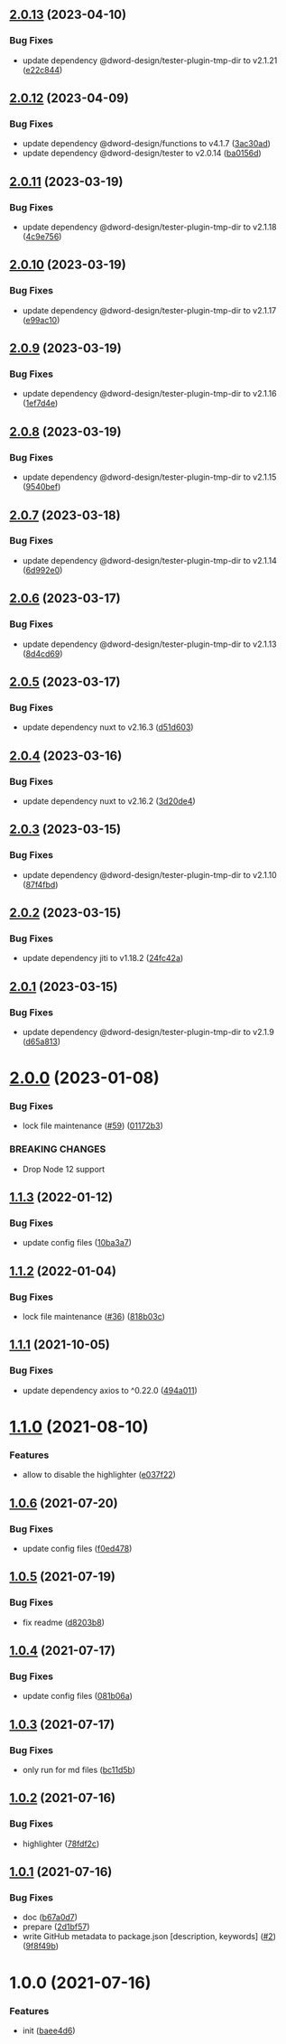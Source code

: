 ## [2.0.13](https://github.com/dword-design/nuxt-content-body-html/compare/v2.0.12...v2.0.13) (2023-04-10)


### Bug Fixes

* update dependency @dword-design/tester-plugin-tmp-dir to v2.1.21 ([e22c844](https://github.com/dword-design/nuxt-content-body-html/commit/e22c84431e8bcb0aea10215cb1a224d8cfd753e4))

## [2.0.12](https://github.com/dword-design/nuxt-content-body-html/compare/v2.0.11...v2.0.12) (2023-04-09)


### Bug Fixes

* update dependency @dword-design/functions to v4.1.7 ([3ac30ad](https://github.com/dword-design/nuxt-content-body-html/commit/3ac30ad52dd7b05cef344365aabd23990087e75c))
* update dependency @dword-design/tester to v2.0.14 ([ba0156d](https://github.com/dword-design/nuxt-content-body-html/commit/ba0156df1f5da3f8a674879f6d578263a58c3964))

## [2.0.11](https://github.com/dword-design/nuxt-content-body-html/compare/v2.0.10...v2.0.11) (2023-03-19)


### Bug Fixes

* update dependency @dword-design/tester-plugin-tmp-dir to v2.1.18 ([4c9e756](https://github.com/dword-design/nuxt-content-body-html/commit/4c9e7563ee967768bf4c14b0c5078a8c945517d7))

## [2.0.10](https://github.com/dword-design/nuxt-content-body-html/compare/v2.0.9...v2.0.10) (2023-03-19)


### Bug Fixes

* update dependency @dword-design/tester-plugin-tmp-dir to v2.1.17 ([e99ac10](https://github.com/dword-design/nuxt-content-body-html/commit/e99ac1006925e8e69906a18e5b73c6c7b6a283a9))

## [2.0.9](https://github.com/dword-design/nuxt-content-body-html/compare/v2.0.8...v2.0.9) (2023-03-19)


### Bug Fixes

* update dependency @dword-design/tester-plugin-tmp-dir to v2.1.16 ([1ef7d4e](https://github.com/dword-design/nuxt-content-body-html/commit/1ef7d4ed564ac6a51da53bbe887d9e296ef858f1))

## [2.0.8](https://github.com/dword-design/nuxt-content-body-html/compare/v2.0.7...v2.0.8) (2023-03-19)


### Bug Fixes

* update dependency @dword-design/tester-plugin-tmp-dir to v2.1.15 ([9540bef](https://github.com/dword-design/nuxt-content-body-html/commit/9540bef2b535895921672793bae77cc6ad5d3c1c))

## [2.0.7](https://github.com/dword-design/nuxt-content-body-html/compare/v2.0.6...v2.0.7) (2023-03-18)


### Bug Fixes

* update dependency @dword-design/tester-plugin-tmp-dir to v2.1.14 ([6d992e0](https://github.com/dword-design/nuxt-content-body-html/commit/6d992e063d062441417339274c052fd34d940ffb))

## [2.0.6](https://github.com/dword-design/nuxt-content-body-html/compare/v2.0.5...v2.0.6) (2023-03-17)


### Bug Fixes

* update dependency @dword-design/tester-plugin-tmp-dir to v2.1.13 ([8d4cd69](https://github.com/dword-design/nuxt-content-body-html/commit/8d4cd699eef2d5cd6c294bb7330a220650027d27))

## [2.0.5](https://github.com/dword-design/nuxt-content-body-html/compare/v2.0.4...v2.0.5) (2023-03-17)


### Bug Fixes

* update dependency nuxt to v2.16.3 ([d51d603](https://github.com/dword-design/nuxt-content-body-html/commit/d51d6035a82831955e20b7da951ef8398c09a57c))

## [2.0.4](https://github.com/dword-design/nuxt-content-body-html/compare/v2.0.3...v2.0.4) (2023-03-16)


### Bug Fixes

* update dependency nuxt to v2.16.2 ([3d20de4](https://github.com/dword-design/nuxt-content-body-html/commit/3d20de45bd113ca0348a9bcd8735a1d24cbb20a7))

## [2.0.3](https://github.com/dword-design/nuxt-content-body-html/compare/v2.0.2...v2.0.3) (2023-03-15)


### Bug Fixes

* update dependency @dword-design/tester-plugin-tmp-dir to v2.1.10 ([87f4fbd](https://github.com/dword-design/nuxt-content-body-html/commit/87f4fbd31a520ab9cca09fe19d0ae05311a7b6bb))

## [2.0.2](https://github.com/dword-design/nuxt-content-body-html/compare/v2.0.1...v2.0.2) (2023-03-15)


### Bug Fixes

* update dependency jiti to v1.18.2 ([24fc42a](https://github.com/dword-design/nuxt-content-body-html/commit/24fc42a6774a5aaddbc69787d2fb16b47a759a8d))

## [2.0.1](https://github.com/dword-design/nuxt-content-body-html/compare/v2.0.0...v2.0.1) (2023-03-15)


### Bug Fixes

* update dependency @dword-design/tester-plugin-tmp-dir to v2.1.9 ([d65a813](https://github.com/dword-design/nuxt-content-body-html/commit/d65a8131a3d46dd53ef2a7d53389600d7547234e))

# [2.0.0](https://github.com/dword-design/nuxt-content-body-html/compare/v1.1.3...v2.0.0) (2023-01-08)


### Bug Fixes

* lock file maintenance ([#59](https://github.com/dword-design/nuxt-content-body-html/issues/59)) ([01172b3](https://github.com/dword-design/nuxt-content-body-html/commit/01172b3a14388983c620d78734c75462bd39f555))


### BREAKING CHANGES

* Drop Node 12 support

## [1.1.3](https://github.com/dword-design/nuxt-content-body-html/compare/v1.1.2...v1.1.3) (2022-01-12)


### Bug Fixes

* update config files ([10ba3a7](https://github.com/dword-design/nuxt-content-body-html/commit/10ba3a716ef66e33a50941608a5393499ce6bb3a))

## [1.1.2](https://github.com/dword-design/nuxt-content-body-html/compare/v1.1.1...v1.1.2) (2022-01-04)


### Bug Fixes

* lock file maintenance ([#36](https://github.com/dword-design/nuxt-content-body-html/issues/36)) ([818b03c](https://github.com/dword-design/nuxt-content-body-html/commit/818b03c0ae65e9803e15e409039de98843ec2245))

## [1.1.1](https://github.com/dword-design/nuxt-content-body-html/compare/v1.1.0...v1.1.1) (2021-10-05)


### Bug Fixes

* update dependency axios to ^0.22.0 ([494a011](https://github.com/dword-design/nuxt-content-body-html/commit/494a0112b9ae0e46b0e179c7067b674fff8cd407))

# [1.1.0](https://github.com/dword-design/nuxt-content-body-html/compare/v1.0.6...v1.1.0) (2021-08-10)


### Features

* allow to disable the highlighter ([e037f22](https://github.com/dword-design/nuxt-content-body-html/commit/e037f2243a24ff48dc02ffa5b1e171ce8be168ba))

## [1.0.6](https://github.com/dword-design/nuxt-content-body-html/compare/v1.0.5...v1.0.6) (2021-07-20)


### Bug Fixes

* update config files ([f0ed478](https://github.com/dword-design/nuxt-content-body-html/commit/f0ed47842761fcd8a2dd7bc8989801f10a395223))

## [1.0.5](https://github.com/dword-design/nuxt-content-body-html/compare/v1.0.4...v1.0.5) (2021-07-19)


### Bug Fixes

* fix readme ([d8203b8](https://github.com/dword-design/nuxt-content-body-html/commit/d8203b89c107fec44293bc2ad0ca7a6324130f9e))

## [1.0.4](https://github.com/dword-design/nuxt-content-body-html/compare/v1.0.3...v1.0.4) (2021-07-17)


### Bug Fixes

* update config files ([081b06a](https://github.com/dword-design/nuxt-content-body-html/commit/081b06a667b593c1865795a1c25cdb363a577f70))

## [1.0.3](https://github.com/dword-design/nuxt-content-body-html/compare/v1.0.2...v1.0.3) (2021-07-17)


### Bug Fixes

* only run for md files ([bc11d5b](https://github.com/dword-design/nuxt-content-body-html/commit/bc11d5b7269d124bcdf27a02ee9f2129c7fe3eb6))

## [1.0.2](https://github.com/dword-design/nuxt-content-body-html/compare/v1.0.1...v1.0.2) (2021-07-16)


### Bug Fixes

* highlighter ([78fdf2c](https://github.com/dword-design/nuxt-content-body-html/commit/78fdf2cbce7ff8783b6cefb68ecdb724da57a659))

## [1.0.1](https://github.com/dword-design/nuxt-content-body-html/compare/v1.0.0...v1.0.1) (2021-07-16)


### Bug Fixes

* doc ([b67a0d7](https://github.com/dword-design/nuxt-content-body-html/commit/b67a0d7957ada4fec94ea9ef0e02351a42974fce))
* prepare ([2d1bf57](https://github.com/dword-design/nuxt-content-body-html/commit/2d1bf5710cfdb81e2a6197ca199583f8e7c9e795))
* write GitHub metadata to package.json [description, keywords] ([#2](https://github.com/dword-design/nuxt-content-body-html/issues/2)) ([9f8f49b](https://github.com/dword-design/nuxt-content-body-html/commit/9f8f49b2aaa523d97f30f27205e4d2232cb01876))

# 1.0.0 (2021-07-16)


### Features

* init ([baee4d6](https://github.com/dword-design/nuxt-content-body-html/commit/baee4d64c3516a8d1d1bace6cbcb8b9e5249b7a3))
